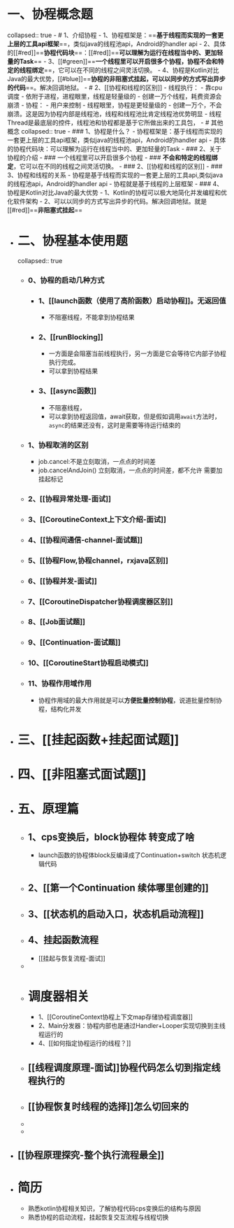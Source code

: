 # 一、协程概念题
collapsed:: true
	- # 1、介绍协程
		- 1、协程框架是：==**基于线程而实现的一套更上层的工具api框架**==，类似java的线程池api，Android的handler api
		- 2、具体的[[#red]]==**协程代码块**==：[[#red]]==**可以理解为运行在线程当中的、更加轻量的Task**==
		- 3、[[#green]]==**一个线程里可以开启很多个协程，协程不会和特定的线程绑定**==，它可以在不同的线程之间灵活切换。
		- 4、协程是Kotlin对比Java的最大优势，[[#blue]]==**协程的非阻塞式挂起，可以以同步的方式写出异步的代码**==。解决回调地狱。
	- # 2、[[协程和线程的区别]]
		- 线程执行：
			- 靠cpu调度
			- 依附于进程，进程眼里，线程是轻量级的
			- 创建一万个线程，耗费资源会崩溃
		- 协程：
			- 用户来控制
			- 线程眼里，协程是更轻量级的
			- 创建一万个，不会崩溃。这是因为协程内部是线程池，线程和线程池比肯定线程池优势明显
		- 线程Thread是最底层的控件，线程池和协程都是基于它所做出来的工具包，
	- # 其他概念
	  collapsed:: true
		- ### 1、协程是什么？
			- 协程框架是：基于线程而实现的一套更上层的工具api框架，类似java的线程池api，Android的handler api
			- 具体的协程代码块：可以理解为运行在线程当中的、更加轻量的Task
		- ### 2、关于协程的介绍
			- ### 一个线程里可以开启很多个协程
			- ### **不会和特定的线程绑定**，它可以在不同的线程之间灵活切换。
		- ### 2、[[协程和线程的区别]]
		- ### 3、协程和线程的关系
			- 协程是基于线程而实现的一套更上层的工具api,类似java的线程池api，Android的handler api
			- 协程就是基于线程的上层框架
		- ### 4、协程是Kotlin对比Java的最大优势
			- 1、Kotlin的协程可以极大地简化并发编程和优化软件架构
			- 2、可以以同步的方式写出异步的代码。解决回调地狱。就是[[#red]]==**非阻塞式挂起**==
- # 二、协程基本使用题
  collapsed:: true
	- ###  0、协程的启动几种方式
		- ### 1、[[launch函数（使用了高阶函数）启动协程]]。无返回值
			- 不阻塞线程，不能拿到协程结果
		- ### 2、[[runBlocking]]
			- 一方面是会阻塞当前线程执行，另一方面是它会等待它内部子协程执行完成。
			- 可以拿到协程结果
		- ### 3、[[async函数]]
			- 不阻塞线程，
			- 可以拿到协程返回值，await获取，但是假如调用`await`方法时，`async`的结果还没有，这时是需要等待运行结束的
	- ### 1、协程取消的区别
		- job.cancel:不是立刻取消，一点点的时间差
		- job.cancelAndJoin() 立刻取消，一点点的时间差，都不允许  需要加挂起标记
	- ### 2、[[协程异常处理-面试]]
	- ### 3、[[CoroutineContext上下文介绍-面试]]
	- ### 4、[[协程间通信-channel-面试题]]
	- ### 5、[[协程Flow,协程channel，rxjava区别]]
	- ### 6、[[协程并发-面试]]
	- ### 7、[[CoroutineDispatcher协程调度器区别]]
	- ### 8、[[Job面试题]]
	- ### 9、[[Continuation-面试题]]
	- ### 10、[[CoroutineStart协程启动模式]]
	- ### 11、协程作用域作用
		- 协程作用域的最大作用就是可以**方便批量控制协程**，说道批量控制协程，结构化并发
- # 三、[[挂起函数+挂起面试题]]
- # 四、[[非阻塞式面试题]]
- # 五、原理篇
	- ## 1、cps变换后，block协程体 转变成了啥
		- launch函数的协程体block反编译成了Continuation+switch 状态机逻辑代码
	- ## 2、[[第一个Continuation 续体哪里创建的]]
	- ## 3、[[状态机的启动入口，状态机启动流程]]
	- ## 4、挂起函数流程
		- [[挂起与恢复流程-面试]]
	-
	- # 调度器相关
		- 1、[[CoroutineContext协程上下文map存储协程调度器]]
		- 2、Main分发器：协程内部也是通过Handler+Looper实现切换到主线程运行的
		- 4、[[如何指定协程运行的线程？]]
	- ## [[线程调度原理-面试]]协程代码怎么切到指定线程执行的
	- ## [[协程恢复时线程的选择]]怎么切回来的
	-
	-
- ## [[协程原理探究-整个执行流程最全]]
- # 简历
	- 熟悉kotlin协程相关知识，了解协程代码cps变换后的结构与原因
	- 熟悉协程的启动流程，挂起恢复交互流程与线程切换